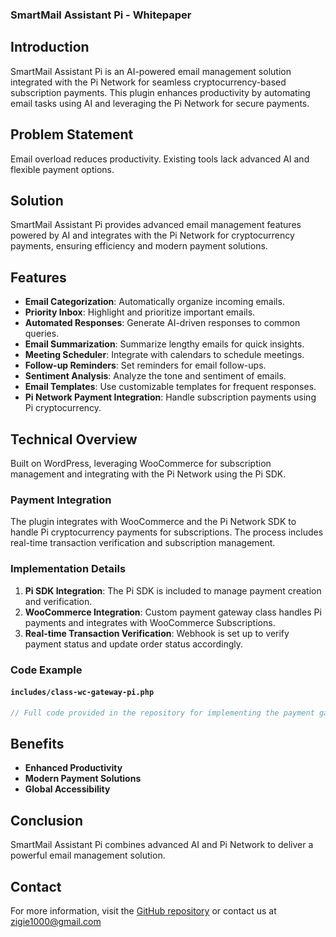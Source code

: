 ### SmartMail Assistant Pi - Whitepaper

## Introduction
SmartMail Assistant Pi is an AI-powered email management solution integrated with the Pi Network for seamless cryptocurrency-based subscription payments. This plugin enhances productivity by automating email tasks using AI and leveraging the Pi Network for secure payments.

## Problem Statement
Email overload reduces productivity. Existing tools lack advanced AI and flexible payment options.

## Solution
SmartMail Assistant Pi provides advanced email management features powered by AI and integrates with the Pi Network for cryptocurrency payments, ensuring efficiency and modern payment solutions.

## Features
- **Email Categorization**: Automatically organize incoming emails.
- **Priority Inbox**: Highlight and prioritize important emails.
- **Automated Responses**: Generate AI-driven responses to common queries.
- **Email Summarization**: Summarize lengthy emails for quick insights.
- **Meeting Scheduler**: Integrate with calendars to schedule meetings.
- **Follow-up Reminders**: Set reminders for email follow-ups.
- **Sentiment Analysis**: Analyze the tone and sentiment of emails.
- **Email Templates**: Use customizable templates for frequent responses.
- **Pi Network Payment Integration**: Handle subscription payments using Pi cryptocurrency.

## Technical Overview
Built on WordPress, leveraging WooCommerce for subscription management and integrating with the Pi Network using the Pi SDK.

### Payment Integration
The plugin integrates with WooCommerce and the Pi Network SDK to handle Pi cryptocurrency payments for subscriptions. The process includes real-time transaction verification and subscription management.

### Implementation Details
1. **Pi SDK Integration**: The Pi SDK is included to manage payment creation and verification.
2. **WooCommerce Integration**: Custom payment gateway class handles Pi payments and integrates with WooCommerce Subscriptions.
3. **Real-time Transaction Verification**: Webhook is set up to verify payment status and update order status accordingly.

### Code Example
#### `includes/class-wc-gateway-pi.php`

```php
// Full code provided in the repository for implementing the payment gateway
```

## Benefits
- **Enhanced Productivity**
- **Modern Payment Solutions**
- **Global Accessibility**

## Conclusion
SmartMail Assistant Pi combines advanced AI and Pi Network to deliver a powerful email management solution.

## Contact
For more information, visit the [GitHub repository](https://github.com/zigie1000/smartmail-assistant-pi) or contact us at zigie1000@gmail.com
